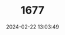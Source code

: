 ---
title: "1677"
category: "Antilocapra americana"
draft: false
date: 2024-02-22 13:03:49
languages:
  English: ["American Pronghorn", "Mexican Pronghorn", "Pronghorn"]
  German: ["Amerikanischer Gabelbock", "Gabelbock", "Gabelhornantilope"]
  French: ["Antilocapre", "Antilope Américaine"]
  Spanish; Castilian: ["Berrendo"]
---